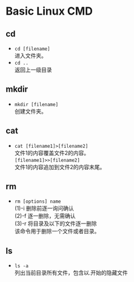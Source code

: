# Basic Linux CMD
  
  ## **cd**
* `cd [filename]`  
进入文件夹。
* `cd ..`  
返回上一级目录  
## **mkdir**
* `mkdir [filename]`  
创建文件夹。  
## **cat**
* `cat [filename1]>[filename2]`  
文件1的内容覆盖文件2的内容。  
`[filename1]>>[filename2]`  
文件1的内容追加到文件2的内容末尾。  
## **rm**
* `rm [options] name`  
(1)-i 删除前逐一询问确认  
(2)-f 逐一删除，无需确认  
(3)-r 将目录及以下的文件逐一删除  
该命令用于删除一个文件或者目录。  
## **ls**  
* `ls -a`   
列出当前目录所有文件，包含以.开始的隐藏文件
